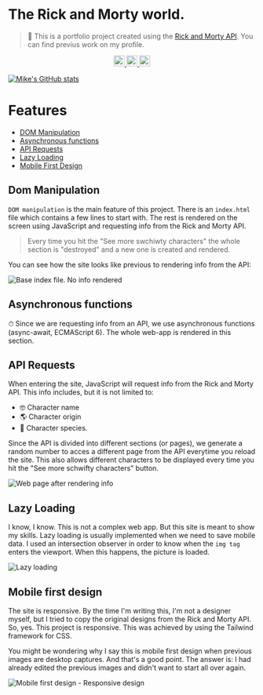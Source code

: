 # The Rick and Morty world.
> 🙉 This is a portfolio project created using the [Rick and Morty API](https://rickandmortyapi.com/). You can find previus work on my profile. 

<p align="center">
<a href="https://www.instagram.com/miguelhmx/" target="_blank">
  <img alt="Miguel's Instagram" width="22px" src="https://raw.githubusercontent.com/hussainweb/hussainweb/main/icons/instagram.png" />
</a>
<a href="https://twitter.com/@miguelhmx" target="_blank">
  <img alt="Miguel Hernández | Twitter" width="22px" src="https://raw.githubusercontent.com/peterthehan/peterthehan/master/assets/twitter.svg" />
</a>
<a href="https://www.linkedin.com/in/miguelhmx/" target="_blank">
  <img alt="Miguel's LinkedIN" width="22px" src="https://raw.githubusercontent.com/peterthehan/peterthehan/master/assets/linkedin.svg" />
</a>

[![Mike's GitHub stats](https://github-readme-stats.vercel.app/api?username=miguelhernandezk&show_icons=true)](https://github.com/miguelhernandezk/github-readme-stats)
</p>


# Features

- [DOM Manipulation](#dom-manipulation)
- [Asynchronous functions](#Asynchronous-functions)
- [API Requests](#api-requests)
- [Lazy Loading](#lazy-loading)
- [Mobile First Design](#Mobile-first-design)


## Dom Manipulation
`DOM manipulation` is the main feature of this project. There is an `index.html` file which contains a few lines to start with. The rest is rendered on the screen using JavaScript and requesting info from the  Rick and Morty API. 

> Every time you hit the "See more swchiwty characters" the whole section is "destroyed" and a new one is created and rendered.

You can see how the site looks like previous to rendering info from the API:

<img align="center" alt="Base index file. No info rendered" src="https://miguelhernandezmx.com/wp-content/uploads/2022/04/DOM_manipulation_rick_and_morty.png"/>

## Asynchronous functions
⏱ Since we are requesting info from an API, we use asynchronous functions (async-await, ECMAScript 6). The whole web-app is rendered in this section. 

## API Requests
When entering the site, JavaScript will request info from the Rick and Morty API. This info includes, but it is not limited to:
- 🤓 Character name
- 🌎 Character origin
- 🐸 Character species.

Since the API is divided into different sections (or pages), we generate a random number to acces a different page from the API everytime you reload the site. This also allows different characters to be displayed every time you hit the "See more schwifty characters" button. 

<img align="center" alt="Web page after rendering info" src="https://miguelhernandezmx.com/wp-content/uploads/2022/04/info_rendered_rick_and_morty.png"/>

## Lazy Loading
I know, I know. This is not a complex web app. But this site is meant to show my skills. Lazy loading is usually implemented when we need to save mobile data. I used an intersection observer in order to know when the `img tag` enters the viewport. When this happens, the picture is loaded. 

<img align="center" alt="Lazy loading" src="https://miguelhernandezmx.com/wp-content/uploads/2022/04/Lazy_loading_rick_and_morty.png"/>

## Mobile first design
The site is responsive. By the time I'm writing this, I'm not a designer myself, but I tried to copy the original designs from the Rick and Morty API. So, yes. This project is responsive. This was achieved by using the Tailwind framework for CSS. 

You might be wondering why I say this is mobile first design when previous images are desktop captures. And that's a good point. The answer is: I had already edited the previous images and didn't want to start all over again. 

<img align="center" alt="Mobile first design - Responsive design" src="https://miguelhernandezmx.com/wp-content/uploads/2022/04/mobile_rick_and_morty.png"/>